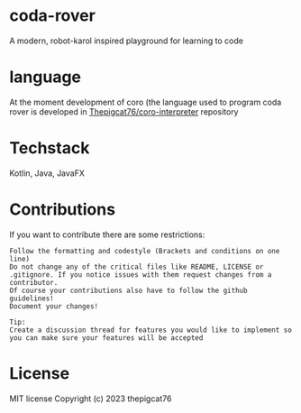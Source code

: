# coda-rover
A modern, robot-karol inspired playground for learning to code

# language
At the moment development of coro (the language used to program coda rover is developed in [Thepigcat76/coro-interpreter](https://github.com/Thepigcat76/coro-interpreter) repository
# Techstack
Kotlin, Java, JavaFX

# Contributions
If you want to contribute there are some restrictions:

    Follow the formatting and codestyle (Brackets and conditions on one line)
    Do not change any of the critical files like README, LICENSE or .gitignore. If you notice issues with them request changes from a contributor.
    Of course your contributions also have to follow the github guidelines!
    Document your changes!
    
    Tip:
    Create a discussion thread for features you would like to implement so you can make sure your features will be accepted

# License
MIT license Copyright (c) 2023 thepigcat76
